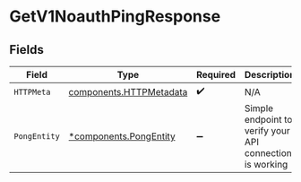 # GetV1NoauthPingResponse


## Fields

| Field                                                              | Type                                                               | Required                                                           | Description                                                        |
| ------------------------------------------------------------------ | ------------------------------------------------------------------ | ------------------------------------------------------------------ | ------------------------------------------------------------------ |
| `HTTPMeta`                                                         | [components.HTTPMetadata](../../models/components/httpmetadata.md) | :heavy_check_mark:                                                 | N/A                                                                |
| `PongEntity`                                                       | [*components.PongEntity](../../models/components/pongentity.md)    | :heavy_minus_sign:                                                 | Simple endpoint to verify your API connection is working           |